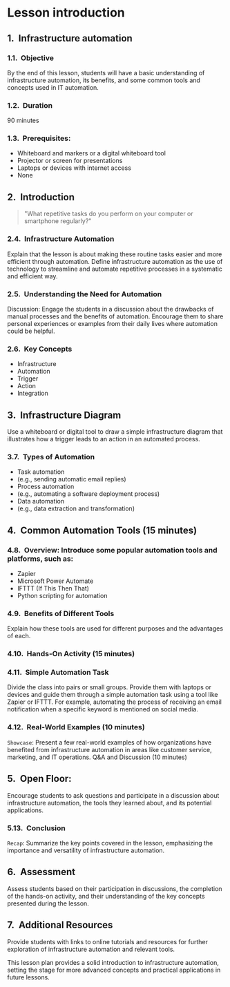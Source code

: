 <style>
body { counter-reset: h1counter h2counter h3counter h4counter h5counter h6counter; }

h1 { counter-reset: h2counter; }
h2 { counter-reset: h3counter; }
h3 { counter-reset: h4counter; }
h4 { counter-reset: h5counter; }
h5 { counter-reset: h6counter; }
h6 {}

h2:before {
    counter-increment: h2counter;
    content: counter(h2counter) ".\0000a0\0000a0";
}

h3:before {
    counter-increment: h3counter;
    content: counter(h2counter) "." counter(h3counter) ".\0000a0\0000a0";
}

h4:before {
    counter-increment: h4counter;
    content: counter(h2counter) "." counter(h3counter) "." counter(h4counter) ".\0000a0\0000a0";
}

h5:before {
    counter-increment: h5counter;
    content: counter(h2counter) "." counter(h3counter) "." counter(h4counter) "." counter(h5counter) ".\0000a0\0000a0";
}

h6:before {
    counter-increment: h6counter;
    content: counter(h2counter) "." counter(h3counter) "." counter(h4counter) "." counter(h5counter) "." counter(h6counter) ".\0000a0\0000a0";
}
</style>
# Lesson introduction 
## Infrastructure automation
### Objective
By the end of this lesson, students will have a basic understanding of infrastructure automation, its
benefits, and some common tools and concepts used in IT automation.
### Duration
90 minutes


### Prerequisites:

- Whiteboard and markers or a digital whiteboard tool
- Projector or screen for presentations
- Laptops or devices with internet access
- None


## Introduction
> "What repetitive tasks do you perform on your computer or smartphone regularly?"

### Infrastructure Automation
Explain that the lesson is about making these routine tasks easier and more efficient through
automation. Define infrastructure automation as the use of technology to streamline and automate
repetitive
processes in a systematic and efficient way.

### Understanding the Need for Automation
Discussion: Engage the students in a discussion about the drawbacks of manual processes and the benefits
of automation. Encourage them to share personal experiences or examples from their daily lives where
automation could be helpful.

### Key Concepts

- Infrastructure
- Automation
- Trigger
- Action
- Integration


## Infrastructure Diagram
Use a whiteboard or digital tool to draw a simple infrastructure diagram that illustrates how a trigger
leads
to an action in an automated process.

### Types of Automation
- Task automation
- (e.g., sending automatic email replies)
- Process automation
- (e.g., automating a software deployment process)
- Data automation
- (e.g., data extraction and transformation)


## Common Automation Tools (15 minutes)
### Overview: Introduce some popular automation tools and platforms, such as:

- Zapier
- Microsoft Power Automate
- IFTTT (If This Then That)
- Python scripting for automation

### Benefits of Different Tools
Explain how these tools are used for different purposes and the advantages of each.


### Hands-On Activity (15 minutes)
### Simple Automation Task
Divide the class into pairs or small groups. Provide them with laptops or devices and guide them through
a simple automation task using a tool like Zapier or IFTTT. For example, automating the process of
receiving an email notification when a specific keyword is mentioned on social media.

### Real-World Examples (10 minutes)
`Showcase`: Present a few real-world examples of how organizations have benefited from infrastructure
automation in areas like customer service, marketing, and IT operations.
Q&A and Discussion (10 minutes)


## Open Floor:
Encourage students to ask questions and participate in a discussion about infrastructure automation, the
tools
they learned about, and its potential applications.

### Conclusion
`Recap`: Summarize the key points covered in the lesson, emphasizing the importance and versatility of
infrastructure automation.

## Assessment
Assess students based on their participation in discussions, the completion of the hands-on activity,
and their understanding of the key concepts presented during the lesson.

## Additional Resources
Provide students with links to online tutorials and resources for further exploration of infrastructure
automation and relevant tools.

This lesson plan provides a solid introduction to infrastructure automation, setting the stage for more
advanced concepts and practical applications in future lessons.
